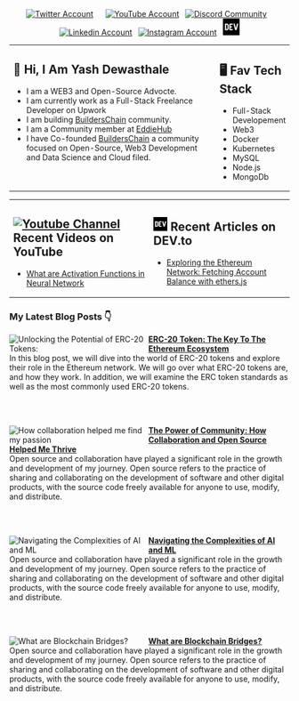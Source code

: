 <!-- <img align=right src="https://github.com/FrancescoXX/FrancescoXX/blob/main/devcard.svg" width="200" alt="Francesco's Dev Card"/> -->
<div align=center>
<!-- <a href="https://www.tiktok.com/@francesco.ciulla"><img src="https://github.com/FrancescoXX/FrancescoXX/blob/main/tiktok-5962992_1280.webp" title="TikTok" alt="TikTok Account" width="38"/></a>  -->
<a href="https://twitter.com/dew_yashtwt"><img src="https://cdn.worldvectorlogo.com/logos/twitter-6.svg" title="Twitter" alt="Twitter Account" width="40"/></a> 
&ensp;
<!-- <a href="https://www.twitch.tv/francesco_ciulla"><img src="https://cdn.worldvectorlogo.com/logos/twitch-logo-2019.svg" title="Twitch" alt="Twitch Account" width="60"/></a>  -->
&ensp;<a href="https://www.youtube.com/@theEtherTimes"><img src="https://cdn.worldvectorlogo.com/logos/youtube-icon.svg" title="YouTube" alt="YouTube Account" width="40"/></a>
&ensp;<a href="https://discord.com/invite/cRjhjFRRre"><img src="https://cdn.worldvectorlogo.com/logos/discord-6.svg" title="Discord" alt="Discord Community" width="40"/></a> 
&ensp;<a href="https://linkedin.com/in/yash-dewasthale"><img src="https://cdn.worldvectorlogo.com/logos/linkedin-icon-2.svg" title="Linkedin" alt="Linkedin Account" width="30"/></a> 
&ensp;<a href="https://www.instagram.com/progradecode/"><img src="https://cdn.worldvectorlogo.com/logos/instagram-5.svg" title="Instagram" alt="Instagram Account" width="30"/></a> 
&ensp;<a href="https://dev.to/yashdev9274"><img src="https://github.com/FrancescoXX/FrancescoXX/blob/main/dev-black.png" title="DEV" alt="DEVto Blog" width="30"/></a>
<!-- &ensp;<a href="https://blog.francescociulla.com/"><img src="https://github.com/FrancescoXX/FrancescoXX/blob/main/CDyAuTy75.png" title="Hashnode" alt="Hashnode blog" width="30"/></a> -->
<!-- &ensp;<a href="https://app.daily.dev/Francesco"><img src="https://github.com/FrancescoXX/FrancescoXX/blob/main/App%20Icon%20-%20Black.png" title="daily.dev" alt="daily.devGitHub" width="30"/></a> -->
</div>


<table><tr><td valign="top" width="75%">

## 👋 Hi, I Am Yash Dewasthale

- I am a WEB3 and Open-Source Advocte.
- I am currently work as a Full-Stack Freelance Developer on Upwork 
- I am building [BuildersChain](https://github.com/BuildersChain) community.
- I am a Community member at [EddieHub](https://www.eddiehub.org/) 
- I have Co-founded [BuildersChain](https://discord.com/invite/cRjhjFRRre) a community focused on Open-Source, Web3 Development and Data Science and Cloud filed.
 
</td><td valign="top" width="25%">

## 🖥️ Fav Tech Stack

- Full-Stack Developement
- Web3
- Docker
- Kubernetes
- MySQL
- Node.js
- MongoDb

  
</tr></tr></table> 
<!-- <img src="https://cdn.worldvectorlogo.com/logos/docker.svg" title="Docker" alt="Docker Logo" width="80"/>&emsp;
<img src="https://cdn.worldvectorlogo.com/logos/kubernets.svg" title="Kubernetes" alt="Kubernetes Logo" width="65"/>&emsp;
<img src="https://cdn.worldvectorlogo.com/logos/nodejs-1.svg" title="Node.js" alt="Node.js Logo" width="100"/>&emsp;
<img src="https://cdn.worldvectorlogo.com/logos/grafana.svg" title="Grafana Logo" alt="Grafana Logo" width="60"/>&emsp;
<img src="https://github.com/FrancescoXX/FrancescoXX/blob/main/lr4rm1p2pcezmxqs5dqk.png" title="Next.js Logo" alt="Next.js Grafana Logo" width="150"/>&emsp; -->



<!-- # Hi 👋, I Am Francesco

I am a Computer Scientist interested in **Web3.**

I have worked from 2017 to 2020 on the [Copernicus project](https://en.wikipedia.org/wiki/Copernicus_Programme) for the European Space Agency 🛰.

[Docker Captain](https://www.docker.com/captains/francesco-ciulla) since June 2021, I have been the host for the Official Docker All-Hands in September 2021, and guest on the official [Docker Youtube channel](https://youtu.be/QFl0EFGr5e4).

I have interviewed 180+ Developers in my [YouTube Channel](https://youtu.be/Wh6r6xHPEIg). 

Currently Developer Advocate at [daily.dev](https://daily.dev) 

I have created a [Cool Community of Content Creators](https://discord.com/invite/cRjhjFRRre) to help each other and stand out in the world of content creation.

Sign up to my [Newsletter](https://www.getrevue.co/profile/francescociull4) to stay up-to-date with important upcoming events -->



<!-- <a href="https://twitter.com/dew_yashtwt"><img alt="Twitter Follow" src="https://img.shields.io/twitter/follow/FrancescoCiull4?label=Twitter&style=for-the-badge&logo=twitter&color=1DA1F2"> </a><a href="https://www.youtube.com/channel/UCBRxDSTfr2aJVODDh4WG_7g"><img alt="YouTube Channel Views" src="https://img.shields.io/youtube/channel/views/UCBRxDSTfr2aJVODDh4WG_7g?style=for-the-badge&logo=youtube&label=YOUTUBE VIEWS">&nbsp;<img alt="YouTube Channel Subscribers" src="https://img.shields.io/youtube/channel/subscribers/UCBRxDSTfr2aJVODDh4WG_7g?style=for-the-badge&logo=youtube&label=YOUTUBE"></a>
<a href="https://www.twitch.tv/francesco_ciulla"><img alt="Twitch Status" src="https://img.shields.io/twitch/status/francesco_ciulla?style=for-the-badge&logo=twitch&color=8a43f2">&nbsp; -->


<!-- ## 🥞 Tech Stack
 
I work with many different technologies and languages. 
My favorite ones are Docker, Kubernetes, Node.js, Grafana, Next.js and Vercel.
 
<img src="https://cdn.worldvectorlogo.com/logos/docker.svg" title="Docker" alt="Docker Logo" width="80"/>&emsp;
<img src="https://cdn.worldvectorlogo.com/logos/kubernets.svg" title="Kubernetes" alt="Kubernetes Logo" width="65"/>&emsp;
<img src="https://cdn.worldvectorlogo.com/logos/nodejs-1.svg" title="Node.js" alt="Node.js Logo" width="100"/>&emsp;
<img src="https://cdn.worldvectorlogo.com/logos/grafana.svg" title="Grafana Logo" alt="Grafana Logo" width="60"/>&emsp;
<img src="https://github.com/FrancescoXX/FrancescoXX/blob/main/lr4rm1p2pcezmxqs5dqk.png" title="Next.js Logo" alt="Next.js Grafana Logo" width="150"/>&emsp;

 <br> -->
 
 <table><tr><td valign="top" width="50%">

## <a href="https://www.youtube.com/channel/UCBRxDSTfr2aJVODDh4WG_7g"><img src="https://cdn.worldvectorlogo.com/logos/youtube-icon.svg" title="YouTube ChannelDocker" alt="Youtube Channel" width="30"/> </a>   Recent Videos on YouTube      
 
<!-- YOUTUBE-VIDEOS-LIST:START -->
- [What are Activation Functions in Neural Network]()
<!-- - [What is DevRel ?  | Hassan El Mghari - Senior Developer Advocate at Vercel](https://www.youtube.com/watch?v=b7psn3_kPsA)
- [What is Ownership?](https://www.youtube.com/watch?v=XJr3TJZIQEk)
- [How I got a RAISE as a Developer Advocate](https://www.youtube.com/watch?v=vI6bQJ463Sc)
- [Which is the best Blockchain to start with? #shorts #blockchain](https://www.youtube.com/watch?v=SEDERWK2EiE) -->
<!-- YOUTUBE-VIDEOS-LIST:END --> 
 
</td><td valign="top" width="50%">

## <a href="https://dev.to/francescoxx"><img src="https://github.com/FrancescoXX/FrancescoXX/blob/main/dev-black.png" title="DEV" alt="DEV" width="25"/></a>   Recent Articles on DEV.to     
 <!-- DEVTO-BLOG-LIST:START -->
- [Exploring the Ethereum Network: Fetching Account Balance with ethers.js](https://dev.to/yashdev9274/exploring-the-ethereum-network-fetching-account-balance-with-ethersjs-1eo0)
<!-- - [What is Rust?](https://dev.to/francescoxx/what-is-rust-2ii6)
- [Solidity Hello world](https://dev.to/francescoxx/solidity-hello-world-2m08)
- [How to Learn Web3 &lpar;December 2022&rpar;](https://dev.to/francescoxx/how-to-learn-web3-september-2022-3h9h)
- [Eddie Jaoude&#39;s Podcast Notes](https://dev.to/francescoxx/eddie-jaoudes-podcast-notes-2n3g) -->
<!-- DEVTO-BLOG-LIST:END -->

</td></tr></table>


### My Latest Blog Posts 👇
<!-- HASHNODE_BLOG:STARTS -->

<p align="left">
<a href="https://yashdev9274.hashnode.dev/erc-20-token-the-key-to-the-ethereum-ecosystem" title="ERC-20 Token: The Key To The Ethereum Ecosystem
"><img src="https://cdn.hashnode.com/res/hashnode/image/upload/v1678078335191/b074810d-9abf-4c5c-992d-6c4259247adc.jpeg?w=1600&h=840&fit=crop&crop=entropy&auto=compress,format&format=webp" alt="Unlocking the Potential of ERC-20 Tokens:" width="250px" align="left" /></a>
<a href="https://yashdev9274.hashnode.dev/erc-20-token-the-key-to-the-ethereum-ecosystem" title="https://yashdev9274.hashnode.dev/erc-20-token-the-key-to-the-ethereum-ecosystem"><strong>ERC-20 Token: The Key To The Ethereum Ecosystem
</strong></a>
<br/>  In this blog post, we will dive into the world of ERC-20 tokens and explore their role in the Ethereum network. We will go over what ERC-20 tokens are, and how they work. In addition, we will examine the ERC token standards as well as the most commonly used ERC-20 tokens. </p> <br/> <br/>


<p align="left">
<a href="https://yashdev9274.hashnode.dev/the-power-of-community-how-collaboration-and-open-source-helped-me-thrive" title="The Power of Community: How Collaboration and Open Source Helped Me Thrive"><img src="https://cdn.hashnode.com/res/hashnode/image/upload/v1672491858109/3af8a868-05de-4732-9f9f-d45a44f83e94.jpeg?w=1600&h=840&fit=crop&crop=entropy&auto=compress,format&format=webp" alt="How collaboration helped me find my passion" width="250px" align="left" /></a>
<a href="https://yashdev9274.hashnode.dev/the-power-of-community-how-collaboration-and-open-source-helped-me-thrive" title="https://yashdev9274.hashnode.dev/the-power-of-community-how-collaboration-and-open-source-helped-me-thrive"><strong>The Power of Community: How Collaboration and Open Source Helped Me Thrive</strong></a>
<br/> Open source and collaboration have played a significant role in the growth and development of my journey. Open source refers to the practice of sharing and collaborating on the development of software and other digital products, with the source code freely available for anyone to use, modify, and distribute.  </p> <br/> <br/>


<p align="left">
<a href="https://yashdev9274.hashnode.dev/navigating-the-complexities-of-ai-and-ml" title="Navigating the Complexities of AI and ML"><img src="https://cdn.hashnode.com/res/hashnode/image/upload/v1671199369234/eyD6bt3oG.jpg?w=1600&h=840&fit=crop&crop=entropy&auto=compress,format&format=webp" alt="Navigating the Complexities of AI and ML" width="250px" align="left" /></a>
<a href="https://yashdev9274.hashnode.dev/navigating-the-complexities-of-ai-and-ml" title="Navigating the Complexities of AI and ML"><strong>Navigating the Complexities of AI and ML</strong></a>
<br/> Open source and collaboration have played a significant role in the growth and development of my journey. Open source refers to the practice of sharing and collaborating on the development of software and other digital products, with the source code freely available for anyone to use, modify, and distribute.  </p> <br/> <br/>


<p align="left">
<a href="https://yashdev9274.hashnode.dev/what-are-blockchain-bridges" title="What are Blockchain Bridges?"><img src="https://cdn.hashnode.com/res/hashnode/image/upload/v1668615896448/vHGyeL2-T.png?w=1600&h=840&fit=crop&crop=entropy&auto=compress,format&format=webp" alt="What are Blockchain Bridges?
" width="250px" align="left" /></a>
<a href="https://yashdev9274.hashnode.dev/what-are-blockchain-bridges" title="What are Blockchain Bridges?
"><strong>What are Blockchain Bridges?</strong></a>
<br/> Open source and collaboration have played a significant role in the growth and development of my journey. Open source refers to the practice of sharing and collaborating on the development of software and other digital products, with the source code freely available for anyone to use, modify, and distribute.  </p> <br/> <br/>

<!-- <p align="center"><a href="https://yashdev9274.hashnode.dev/"><img src="https://user-images.githubusercontent.com/51878265/210104338-3ffcc1b8-c966-405b-8958-7ece2e122723.png"></a></p> -->

<!-- HASHNODE_BLOG:ENDS -->








